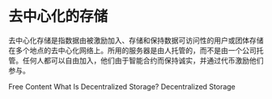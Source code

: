 # 去中心化的存储

去中心化存储是指数据由被激励加入、存储和保持数据可访问性的用户或团体存储在多个地点的去中心化网络上。所用的服务器是由人托管的，而不是由一个公司托管。任何人都可以自由加入，他们由于智能合约而保持诚实，并通过代币激励他们参与。


<ResourceGroupTitle>Free Content</ResourceGroupTitle>
<BadgeLink colorScheme='yellow' badgeText='Read' href='https://medium.com/@ppio/what-is-decentralized-storage-9c4b761942e2'>What Is Decentralized Storage?</BadgeLink>
<BadgeLink colorScheme='yellow' badgeText='Read' href='https://ethereum.org/en/developers/docs/storage/'>Decentralized Storage</BadgeLink>
